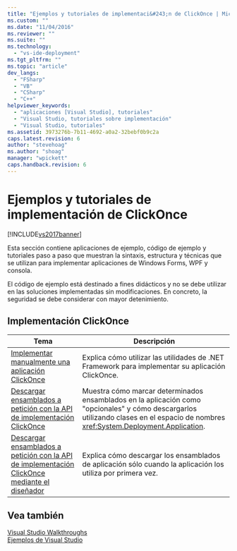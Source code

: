 ```yaml
---
title: "Ejemplos y tutoriales de implementaci&#243;n de ClickOnce | Microsoft Docs"
ms.custom: ""
ms.date: "11/04/2016"
ms.reviewer: ""
ms.suite: ""
ms.technology: 
  - "vs-ide-deployment"
ms.tgt_pltfrm: ""
ms.topic: "article"
dev_langs: 
  - "FSharp"
  - "VB"
  - "CSharp"
  - "C++"
helpviewer_keywords: 
  - "aplicaciones [Visual Studio], tutoriales"
  - "Visual Studio, tutoriales sobre implementación"
  - "Visual Studio, tutoriales"
ms.assetid: 3973276b-7b11-4692-a0a2-32bebf0b9c2a
caps.latest.revision: 6
author: "stevehoag"
ms.author: "shoag"
manager: "wpickett"
caps.handback.revision: 6
---
```

# Ejemplos y tutoriales de implementaci&#243;n de ClickOnce
[!INCLUDE[vs2017banner](../code-quality/includes/vs2017banner.md)]

Esta sección contiene aplicaciones de ejemplo, código de ejemplo y tutoriales paso a paso que muestran la sintaxis, estructura y técnicas que se utilizan para implementar aplicaciones de Windows Forms, WPF y consola.  
  
 El código de ejemplo está destinado a fines didácticos y no se debe utilizar en las soluciones implementadas sin modificaciones.  En concreto, la seguridad se debe considerar con mayor detenimiento.  
  
## Implementación ClickOnce  
  
|Tema|Descripción|  
|----------|-----------------|  
|[Implementar manualmente una aplicación ClickOnce](../deployment/walkthrough-manually-deploying-a-clickonce-application.md)|Explica cómo utilizar las utilidades de .NET Framework para implementar su aplicación ClickOnce.|  
|[Descargar ensamblados a petición con la API de implementación ClickOnce](../deployment/walkthrough-downloading-assemblies-on-demand-with-the-clickonce-deployment-api.md)|Muestra cómo marcar determinados ensamblados en la aplicación como "opcionales" y cómo descargarlos utilizando clases en el espacio de nombres <xref:System.Deployment.Application>.|  
|[Descargar ensamblados a petición con la API de implementación ClickOnce mediante el diseñador](../deployment/walkthrough-downloading-assemblies-on-demand-with-the-clickonce-deployment-api-using-the-designer.md)|Explica cómo descargar los ensamblados de aplicación sólo cuando la aplicación los utiliza por primera vez.|  
  
## Vea también  
 [Visual Studio Walkthroughs](http://msdn.microsoft.com/es-es/f5399a1f-2d3d-42fb-b989-134ccda2159f)   
 [Ejemplos de Visual Studio](../ide/visual-studio-samples.md)